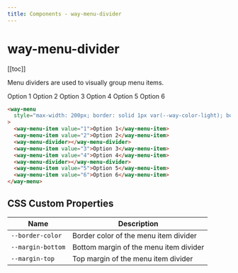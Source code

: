 ```yaml
---
title: Components - way-menu-divider
---
```


# way-menu-divider

[[toc]]

Menu dividers are used to visually group menu items.

<way-menu style="max-width: 200px; border: solid 1px var(--way-color-light); border-radius: var(--way-border-radius-medium);">
  <way-menu-item value="1">Option 1</way-menu-item>
  <way-menu-item value="2">Option 2</way-menu-item>
  <way-menu-divider></way-menu-divider>
  <way-menu-item value="3">Option 3</way-menu-item>
  <way-menu-item value="4">Option 4</way-menu-item>
  <way-menu-divider></way-menu-divider>
  <way-menu-item value="5">Option 5</way-menu-item>
  <way-menu-item value="6">Option 6</way-menu-item>
</way-menu>

```html
<way-menu
  style="max-width: 200px; border: solid 1px var(--way-color-light); border-radius: var(--way-border-radius-medium);"
>
  <way-menu-item value="1">Option 1</way-menu-item>
  <way-menu-item value="2">Option 2</way-menu-item>
  <way-menu-divider></way-menu-divider>
  <way-menu-item value="3">Option 3</way-menu-item>
  <way-menu-item value="4">Option 4</way-menu-item>
  <way-menu-divider></way-menu-divider>
  <way-menu-item value="5">Option 5</way-menu-item>
  <way-menu-item value="6">Option 6</way-menu-item>
</way-menu>
```

## CSS Custom Properties

| Name              | Description                            |
| ----------------- | -------------------------------------- |
| `--border-color`  | Border color of the menu item divider  |
| `--margin-bottom` | Bottom margin of the menu item divider |
| `--margin-top`    | Top margin of the menu item divider    |

